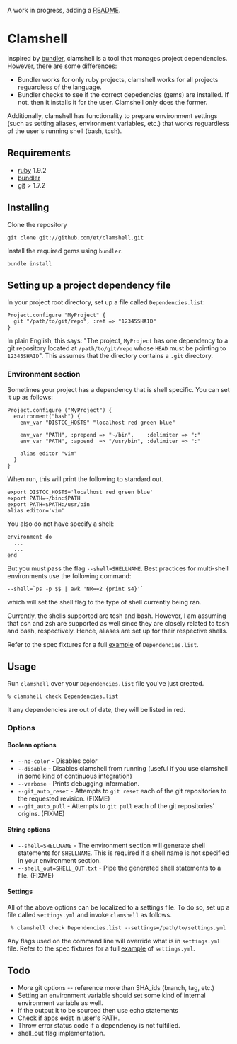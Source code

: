A work in progress, adding a [README](http://tom.preston-werner.com/2010/08/23/readme-driven-development.html).

# Clamshell

Inspired by [bundler](http://gembundler.com), clamshell is a tool that manages
project dependencies. However, there are some differences:

* Bundler works for only ruby projects, clamshell works for all projects
  reguardless of the language.
* Bundler checks to see if the correct depedencies (gems) are installed. If
  not, then it installs it for the user. Clamshell only does the former.

Additionally, clamshell has functionality to prepare environment settings (such
as setting aliases, environment variables, etc.) that works reguardless of the
user's running shell (bash, tcsh).

## Requirements

* [ruby](http://www.ruby-lang.org/en/downloads/) 1.9.2
* [bundler](http://gembundler.com/)
* [git](http://git-scm.com/download) > 1.7.2

## Installing

Clone the repository

    git clone git://github.com/et/clamshell.git

Install the required gems using `bundler`.

    bundle install

## Setting up a project dependency file

In your project root directory, set up a file called `Dependencies.list`:

    Project.configure "MyProject" {
      git "/path/to/git/repo", :ref => "12345SHAID"
    }

In plain English, this says: "The project, `MyProject` has one dependency to a git
repository located at `/path/to/git/repo` whose `HEAD` must be pointing to `12345SHAID`".
This assumes that the directory contains a `.git` directory.

###  Environment section

Sometimes your project has a dependency that is shell specific. You can set it
up as follows:

    Project.configure ("MyProject") {
      environment("bash") {
        env_var "DISTCC_HOSTS" "localhost red green blue"

        env_var "PATH", :prepend => "~/bin",    :delimiter => ":"
        env_var "PATH", :append  => "/usr/bin", :delimiter => ":"

        alias editor "vim"
      }
    }

When run, this will print the following to standard out.

    export DISTCC_HOSTS='localhost red green blue'
    export PATH=~/bin:$PATH
    export PATH=$PATH:/usr/bin
    alias editor='vim'

You also do not have specify a shell:

    environment do
      ...
      ...
    end

But you must pass the flag `--shell=SHELLNAME`.
Best practices for multi-shell environments use the following command:

    --shell=`ps -p $$ | awk 'NR==2 {print $4}'`

which will set the shell flag to the type of shell currently being ran.

Currently, the shells supported are tcsh and bash. However, I am assuming that
csh and zsh are supported as well since they are closely related to tcsh and
bash, respectively. Hence, aliases are set up for their respective shells.

Refer to the spec fixtures for a full
[example](http://github.com/et/clamshell/blob/master/spec/fixtures/Dependencies.list)
of `Dependencies.list`.


## Usage

Run `clamshell` over your `Dependencies.list` file you've just created.

    % clamshell check Dependencies.list

It any dependencies are out of date, they will be listed in red.

### Options

#### Boolean options

* `--no-color`       - Disables color
* `--disable`        - Disables clamshell from running (useful if you use clamshell in some kind of continuous integration)
* `--verbose`        - Prints debugging information.
* `--git_auto_reset` - Attempts to `git reset` each of the git repositories to the requested revision. (FIXME)
* `--git_auto_pull`  - Attempts to `git pull` each of the git repositories' origins. (FIXME)

#### String options

* `--shell=SHELLNAME` - The environment section will generate shell statements for `SHELLNAME`. This is required if a shell name is not specified in your environment section.
* `--shell_out=SHELL_OUT.txt` - Pipe the generated shell statements to a file. (FIXME)

#### Settings

All of the above options can be localized to a settings file. To do so, set
up a file called `settings.yml` and invoke `clamshell` as follows.

     % clamshell check Dependencies.list --settings=/path/to/settings.yml

Any flags used on the command line will override what is in `settings.yml` file.
Refer to the spec fixtures for a full
[example](http://github.com/et/clamshell/blob/master/spec/fixtures/settings.yml)
of `settings.yml`.


## Todo

* More git options -- reference more than SHA_ids (branch, tag, etc.)
* Setting an environment variable should set some kind of internal environment variable as well.
* If the output it to be sourced then use echo statements
* Check if apps exist in user's PATH.
* Throw error status code if a dependency is not fulfilled.
* shell_out flag implementation.
